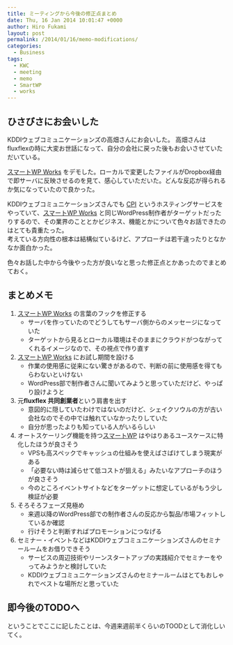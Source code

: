 ```yaml
---
title: ミーティングから今後の修正点まとめ
date: Thu, 16 Jan 2014 10:01:47 +0000
author: Hiro Fukami
layout: post
permalink: /2014/01/16/memo-modifications/
categories:
  - Business
tags:
  - KWC
  - meeting
  - memo
  - SmartWP
  - works
---
```

## ひさびさにお会いした

KDDIウェブコミュニケーションズの高畑さんにお会いした。 高畑さんはfluxflexの時に大変お世話になって、自分の会社に戻った後もお会いさせていただいている。

[スマートWP Works][1] をデモした。ローカルで変更したファイルがDropbox経由で即サーバに反映させるのを見て、感心していただいた。どんな反応が得られるか気になっていたので良かった。

KDDIウェブコミュニケーションズさんでも [CPI][2] というホスティングサービスをやっていて、[スマートWP Works][1] と同じWordPress制作者がターゲットだったりするので、その業界のこととかビジネス、機能とかについて色々お話できたのはとても貴重たった。  
考えている方向性の根本は結構似ているけど、アプローチは若干違ったりとなかなか面白かった。

色々お話した中から今後やった方が良いなと思った修正点とかあったのでまとめておく。  
<!--more-->

## まとめメモ

1.  [スマートWP Works][1] の言葉のフックを修正する 
    *   サーバを作っていたのでどうしてもサーバ側からのメッセージになっていた
    *   ターゲットから見るとローカル環境はそのままにクラウドがつながってくれるイメージなので、その視点で作り直す
2.  [スマートWP Works][1] にお試し期間を設ける 
    *   作業の使用感に従来にない驚きがあるので、判断の前に使用感を得てもらわないといけない
    *   WordPress部で制作者さんに聞いてみようと思っていただけど、やっぱり設けようと
3.  元**fluxflex 共同創業者**という肩書を出す 
    *   意図的に隠していたわけではないのだけど、シェイクソウルの方が古い会社なのでその中では触れていなかったりしていた
    *   自分が思ったよりも知っている人がいるらしい
4.  オートスケーリング機能を持つ[スマートWP][3] はやはりあるユースケースに特化したほうが良さそう 
    *   VPSも高スペックでキャッシュの仕組みを使えばさばけてしまう現実がある
    *   「必要ない時は減らせて低コストが狙える」みたいなアプローチのほうが良さそう
    *   今のところイベントサイトなどをターゲットに想定しているがもう少し検証が必要
5.  そろそろフェーズ見極め 
    *   来週以降のWordPress部での制作者さんの反応から製品/市場フィットしているか確認
    *   行けそうと判断すればプロモーションにつなげる
6.  セミナー・イベントなどはKDDIウェブコミュニケーションズさんのセミナールームをお借りできそう 
    *   サービスの周辺技術やリーンスタートアップの実践紹介でセミナーをやってみようかと検討していた
    *   KDDIウェブコミュニケーションズさんのセミナールームはとてもおしゃれでベストな場所だと思っていた

## 即今後のTODOへ

ということでここに記したことは、今週来週前半くらいのTOODとして消化しいてく。

 [1]: http://www.shakesoul.net/smartwp-works
 [2]: http://www.cpi.ad.jp/
 [3]: http://www.shakesoul.net/smartwp